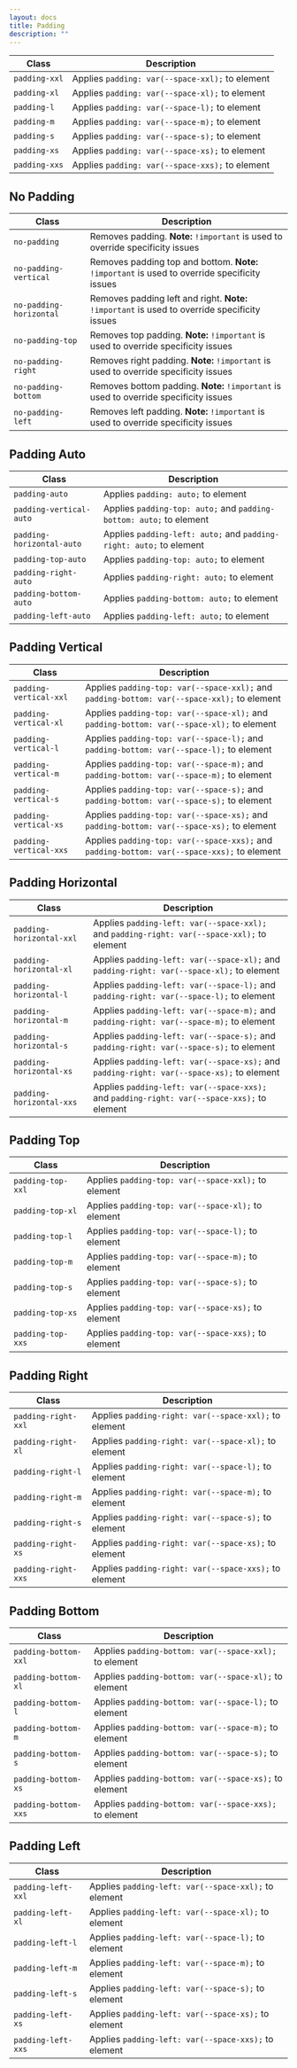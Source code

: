 ```yaml
---
layout: docs
title: Padding
description: ""
---
```


| Class         | Description                                     |
| ------------- | ----------------------------------------------- |
| `padding-xxl` | Applies `padding: var(--space-xxl);` to element |
| `padding-xl`  | Applies `padding: var(--space-xl);` to element  |
| `padding-l`   | Applies `padding: var(--space-l);` to element   |
| `padding-m`   | Applies `padding: var(--space-m);` to element   |
| `padding-s`   | Applies `padding: var(--space-s);` to element   |
| `padding-xs`  | Applies `padding: var(--space-xs);` to element  |
| `padding-xxs` | Applies `padding: var(--space-xxs);` to element |

## No Padding

| Class                   | Description                                                                                   |
| ----------------------- | --------------------------------------------------------------------------------------------- |
| `no-padding`            | Removes padding. **Note:** `!important` is used to override specificity issues                |
| `no-padding-vertical`   | Removes padding top and bottom. **Note:** `!important` is used to override specificity issues |
| `no-padding-horizontal` | Removes padding left and right. **Note:** `!important` is used to override specificity issues |
| `no-padding-top`        | Removes top padding. **Note:** `!important` is used to override specificity issues            |
| `no-padding-right`      | Removes right padding. **Note:** `!important` is used to override specificity issues          |
| `no-padding-bottom`     | Removes bottom padding. **Note:** `!important` is used to override specificity issues         |
| `no-padding-left`       | Removes left padding. **Note:** `!important` is used to override specificity issues           |

## Padding Auto

| Class                     | Description                                                         |
| ------------------------- | ------------------------------------------------------------------- |
| `padding-auto`            | Applies `padding: auto;` to element                                 |
| `padding-vertical-auto`   | Applies `padding-top: auto;` and `padding-bottom: auto;` to element |
| `padding-horizontal-auto` | Applies `padding-left: auto;` and `padding-right: auto;` to element |
| `padding-top-auto`        | Applies `padding-top: auto;` to element                             |
| `padding-right-auto`      | Applies `padding-right: auto;` to element                           |
| `padding-bottom-auto`     | Applies `padding-bottom: auto;` to element                          |
| `padding-left-auto`       | Applies `padding-left: auto;` to element                            |

## Padding Vertical

| Class                  | Description                                                                                 |
| ---------------------- | ------------------------------------------------------------------------------------------- |
| `padding-vertical-xxl` | Applies `padding-top: var(--space-xxl);` and `padding-bottom: var(--space-xxl);` to element |
| `padding-vertical-xl`  | Applies `padding-top: var(--space-xl);` and `padding-bottom: var(--space-xl);` to element   |
| `padding-vertical-l`   | Applies `padding-top: var(--space-l);` and `padding-bottom: var(--space-l);` to element     |
| `padding-vertical-m`   | Applies `padding-top: var(--space-m);` and `padding-bottom: var(--space-m);` to element     |
| `padding-vertical-s`   | Applies `padding-top: var(--space-s);` and `padding-bottom: var(--space-s);` to element     |
| `padding-vertical-xs`  | Applies `padding-top: var(--space-xs);` and `padding-bottom: var(--space-xs);` to element   |
| `padding-vertical-xxs` | Applies `padding-top: var(--space-xxs);` and `padding-bottom: var(--space-xxs);` to element |

## Padding Horizontal

| Class                    | Description                                                                                 |
| ------------------------ | ------------------------------------------------------------------------------------------- |
| `padding-horizontal-xxl` | Applies `padding-left: var(--space-xxl);` and `padding-right: var(--space-xxl);` to element |
| `padding-horizontal-xl`  | Applies `padding-left: var(--space-xl);` and `padding-right: var(--space-xl);` to element   |
| `padding-horizontal-l`   | Applies `padding-left: var(--space-l);` and `padding-right: var(--space-l);` to element     |
| `padding-horizontal-m`   | Applies `padding-left: var(--space-m);` and `padding-right: var(--space-m);` to element     |
| `padding-horizontal-s`   | Applies `padding-left: var(--space-s);` and `padding-right: var(--space-s);` to element     |
| `padding-horizontal-xs`  | Applies `padding-left: var(--space-xs);` and `padding-right: var(--space-xs);` to element   |
| `padding-horizontal-xxs` | Applies `padding-left: var(--space-xxs);` and `padding-right: var(--space-xxs);` to element |

## Padding Top

| Class             | Description                                         |
| ----------------- | --------------------------------------------------- |
| `padding-top-xxl` | Applies `padding-top: var(--space-xxl);` to element |
| `padding-top-xl`  | Applies `padding-top: var(--space-xl);` to element  |
| `padding-top-l`   | Applies `padding-top: var(--space-l);` to element   |
| `padding-top-m`   | Applies `padding-top: var(--space-m);` to element   |
| `padding-top-s`   | Applies `padding-top: var(--space-s);` to element   |
| `padding-top-xs`  | Applies `padding-top: var(--space-xs);` to element  |
| `padding-top-xxs` | Applies `padding-top: var(--space-xxs);` to element |

## Padding Right

| Class               | Description                                           |
| ------------------- | ----------------------------------------------------- |
| `padding-right-xxl` | Applies `padding-right: var(--space-xxl);` to element |
| `padding-right-xl`  | Applies `padding-right: var(--space-xl);` to element  |
| `padding-right-l`   | Applies `padding-right: var(--space-l);` to element   |
| `padding-right-m`   | Applies `padding-right: var(--space-m);` to element   |
| `padding-right-s`   | Applies `padding-right: var(--space-s);` to element   |
| `padding-right-xs`  | Applies `padding-right: var(--space-xs);` to element  |
| `padding-right-xxs` | Applies `padding-right: var(--space-xxs);` to element |

## Padding Bottom

| Class                | Description                                            |
| -------------------- | ------------------------------------------------------ |
| `padding-bottom-xxl` | Applies `padding-bottom: var(--space-xxl);` to element |
| `padding-bottom-xl`  | Applies `padding-bottom: var(--space-xl);` to element  |
| `padding-bottom-l`   | Applies `padding-bottom: var(--space-l);` to element   |
| `padding-bottom-m`   | Applies `padding-bottom: var(--space-m);` to element   |
| `padding-bottom-s`   | Applies `padding-bottom: var(--space-s);` to element   |
| `padding-bottom-xs`  | Applies `padding-bottom: var(--space-xs);` to element  |
| `padding-bottom-xxs` | Applies `padding-bottom: var(--space-xxs);` to element |

## Padding Left

| Class              | Description                                          |
| ------------------ | ---------------------------------------------------- |
| `padding-left-xxl` | Applies `padding-left: var(--space-xxl);` to element |
| `padding-left-xl`  | Applies `padding-left: var(--space-xl);` to element  |
| `padding-left-l`   | Applies `padding-left: var(--space-l);` to element   |
| `padding-left-m`   | Applies `padding-left: var(--space-m);` to element   |
| `padding-left-s`   | Applies `padding-left: var(--space-s);` to element   |
| `padding-left-xs`  | Applies `padding-left: var(--space-xs);` to element  |
| `padding-left-xxs` | Applies `padding-left: var(--space-xxs);` to element |
